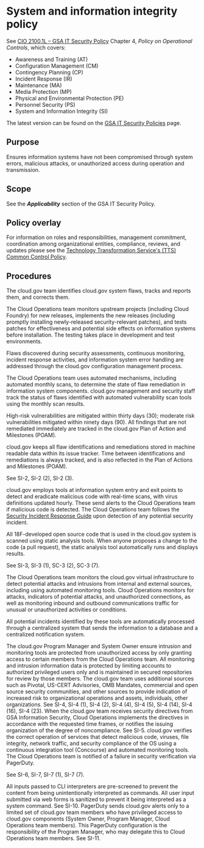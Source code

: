 # System and information integrity policy

See [CIO 2100.1L – GSA IT Security Policy](https://www.gsa.gov/cdnstatic/CIO_2100_1L_CHGE_1_CC040905_signed_PDF_version_7-15-2019.pdf) Chapter 4, _Policy on Operational Controls_, which covers:

* Awareness and Training (AT)
* Configuration Management (CM)
* Contingency Planning (CP)
* Incident Response (IR)
* Maintenance (MA)
* Media Protection (MP)
* Physical and Environmental Protection (PE)
* Personnel Security (PS)
* System and Information Integrity (SI)

The latest version can be found on the [GSA IT Security Policies](https://www.gsa.gov/about-us/organization/office-of-the-chief-information-officer/chief-information-security-officer-ciso/it-security-policies) page.

## Purpose

Ensures information systems have not been compromised through system errors, malicious attacks, or unauthorized access during operation and transmission.

## Scope

See the **_Applicability_** section of the GSA IT Security Policy.

## Policy overlay

For information on roles and responsibilities, management commitment, coordination among organizational entities, compliance, reviews, and updates please see the [Technology Transformation Service's (TTS) Common Control Policy](https://github.com/18F/compliance-docs/blob/master/TTS-Common-Control-Policy.md).

## Procedures

The cloud.gov team identifies cloud.gov system flaws, tracks and reports them, and corrects them.

The Cloud Operations team monitors upstream projects (including Cloud Foundry) for new releases, implements the new releases (including promptly installing newly-released security-relevant patches), and tests patches for effectiveness and potential side effects on information systems before installation. The testing takes place in development and test environments.

Flaws discovered during security assessments, continuous monitoring, incident response activities, and information system error handling are addressed through the cloud.gov configuration management process.

The Cloud Operations team uses automated mechanisms, including automated monthly scans, to determine the state of flaw remediation in information system components.  cloud.gov management and security staff track the status of flaws identified with automated vulnerability scan tools using the monthly scan results.

High-risk vulnerabilities are mitigated within thirty days (30); moderate risk vulnerabilities mitigated within ninety days (90). All findings that are not remediated immediately are tracked in the cloud.gov Plan of Action and Milestones (POAM).

cloud.gov keeps all flaw identifications and remediations stored in machine readable data within its issue tracker. Time between identifications and remediations is always tracked, and is also reflected in the Plan of Actions and Milestones (POAM).

See SI-2, SI-2 (2), SI-2 (3).

cloud.gov employs tools at information system entry and exit points to detect and eradicate malicious code with real-time scans, with virus definitions updated hourly. These send alerts to the Cloud Operations team if malicious code is detected. The Cloud Operations team follows the [Security Incident Response Guide](https://cloud.gov/docs/ops/security-ir/) upon detection of any potential security incident.

All 18F-developed open source code that is used in the cloud.gov system is scanned using static analysis tools. When anyone proposes a change to the code (a pull request), the static analysis tool automatically runs and displays results.

See SI-3, SI-3 (1), SC-3 (2), SC-3 (7).

The Cloud Operations team monitors the cloud.gov virtual infrastructure to detect potential attacks and intrusions from internal and external sources, including using automated monitoring tools. Cloud Operations monitors for attacks, indicators of potential attacks, and unauthorized connections, as well as monitoring inbound and outbound communications traffic for unusual or unauthorized activities or conditions.

All potential incidents identified by these tools are automatically processed through a centralized system that sends the information to a database and a centralized notification system.

The cloud.gov Program Manager and System Owner ensure intrusion and monitoring tools are protected from unauthorized access by only granting access to certain members from the Cloud Operations team. All monitoring and intrusion information data is protected by limiting accounts to authorized privileged users only and is maintained in secured repositories for review by those members.
The cloud.gov team uses additional sources such as Pivotal, US-CERT Advisories, OMB Mandates, commercial and open source security communities, and other sources to provide indication of increased risk to organizational operations and assets, individuals, other organizations.
See SI-4, SI-4 (1), SI-4 (2), SI-4 (4), SI-4 (5), SI-4 (14), SI-4 (16), SI-4 (23).
When the cloud.gov team receives security directives from GSA Information Security, Cloud Operations implements the directives in accordance with the requested time frames, or notifies the issuing organization of the degree of noncompliance.
See SI-5.
cloud.gov verifies the correct operation of services that detect malicious code, viruses, file integrity, network traffic, and security compliance of the OS using a continuous integration tool (Concourse) and automated monitoring tools. The Cloud Operations team is notified of a failure in security verification via PagerDuty.

See SI-6, SI-7, SI-7 (1), SI-7 (7).

All inputs passed to CLI interpreters are pre-screened to prevent the content from being unintentionally interpreted as commands.
All user input submitted via web forms is sanitized to prevent it being interpreted as a system command.
See SI-10.
PagerDuty sends cloud.gov alerts only to a limited set of cloud.gov team members who have privileged access to cloud.gov components (System Owner, Program Manager, Cloud Operations team members). This PagerDuty configuration is the responsibility of the Program Manager, who may delegate this to Cloud Operations team members.
See SI-11.